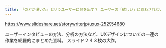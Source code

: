 ```yaml
---
title: 「のどが渇いた」というユーザーに何を出す？ ユーザーの「欲しい」に惑わされない、本当のインサイトを見つけるUXデザイン・UXリサーチ
---
```


https://www.slideshare.net/storywriterjp/uxux-252954680

ユーザーインタビューの方法、分析の方法など、UXデザインについての一連の作業を網羅的にまとめた資料。
スライド２４３枚の大作。
